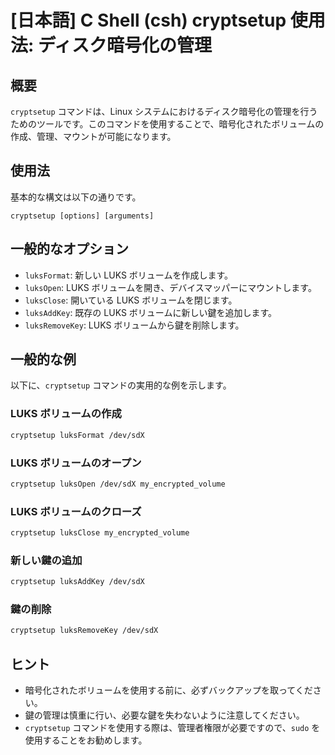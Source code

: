 # [日本語] C Shell (csh) cryptsetup 使用法: ディスク暗号化の管理

## 概要
`cryptsetup` コマンドは、Linux システムにおけるディスク暗号化の管理を行うためのツールです。このコマンドを使用することで、暗号化されたボリュームの作成、管理、マウントが可能になります。

## 使用法
基本的な構文は以下の通りです。

```
cryptsetup [options] [arguments]
```

## 一般的なオプション
- `luksFormat`: 新しい LUKS ボリュームを作成します。
- `luksOpen`: LUKS ボリュームを開き、デバイスマッパーにマウントします。
- `luksClose`: 開いている LUKS ボリュームを閉じます。
- `luksAddKey`: 既存の LUKS ボリュームに新しい鍵を追加します。
- `luksRemoveKey`: LUKS ボリュームから鍵を削除します。

## 一般的な例
以下に、`cryptsetup` コマンドの実用的な例を示します。

### LUKS ボリュームの作成
```bash
cryptsetup luksFormat /dev/sdX
```

### LUKS ボリュームのオープン
```bash
cryptsetup luksOpen /dev/sdX my_encrypted_volume
```

### LUKS ボリュームのクローズ
```bash
cryptsetup luksClose my_encrypted_volume
```

### 新しい鍵の追加
```bash
cryptsetup luksAddKey /dev/sdX
```

### 鍵の削除
```bash
cryptsetup luksRemoveKey /dev/sdX
```

## ヒント
- 暗号化されたボリュームを使用する前に、必ずバックアップを取ってください。
- 鍵の管理は慎重に行い、必要な鍵を失わないように注意してください。
- `cryptsetup` コマンドを使用する際は、管理者権限が必要ですので、`sudo` を使用することをお勧めします。